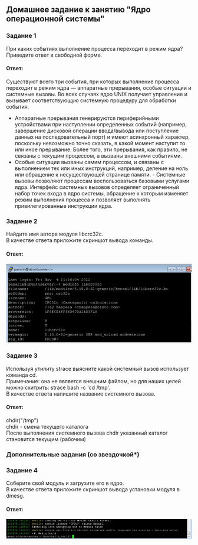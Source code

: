 ## Домашнее задание к занятию "Ядро операционной системы"  

### Задание 1  
При каких событиях выполнение процесса переходит в режим ядра?  
Приведите ответ в свободной форме.  

#### Ответ:  
Существуют всего три события, при которых выполнение процесса переходит в режим ядра — аппаратные прерывания, особые ситуации и системные вызовы. Во всех случаях ядро UNIX получает управление и вызывает соответствующую системную процедуру для обработки события.  
- Аппаратные прерывания генерируются периферийными устройствами при наступлении определенных событий (например, завершение дисковой операции ввода/вывода или поступление данных на последовательный порт) и имеют асинхронный характер, поскольку невозможно точно сказать, в какой момент наступит то или иное прерывание. Более того, эти прерывания, как правило, не связаны с текущим процессом, а вызваны внешними событиями.
- Особые ситуации вызваны самим процессом, и связаны с выполнением тех или иных инструкций, например, деление на ноль или обращение к несуществующей странице памяти.  - Системные вызовы позволяют процессам воспользоваться базовыми услугами ядра. Интерфейс системных вызовов определяет ограниченный набор точек входа в ядро системы, обращение к которым изменяет режим выполнения процесса и позволяет выполнять привилегированные инструкции ядра.   


### Задание 2  
Найдите имя автора модуля libcrc32c.  
В качестве ответа приложите скриншот вывода команды.  

#### Ответ:  
![](https://github.com/networksuperman/netology_dev_ops/blob/main/SLINA-19/IT%20System%20and%20OS%20Linux/img/2-08-2.png)

### Задание 3  
Используя утилиту strace выясните какой системный вызов использует команда cd.  
Примечание: она не является внешним файлом, но для наших целей можно схитрить: strace bash -c 'cd /tmp'.  
В качестве ответа напишите название системного вызова.  

#### Ответ:  
chdir("/tmp")    
chdir - смена текущего каталога   
После выполнения системного вызова chdir указанный каталог становится текущим (рабочим)  

### Дополнительные задания (со звездочкой*)  

### Задание 4  
Соберите свой модуль и загрузите его в ядро.  
В качестве ответа приложите скриншот вывода установки модуля в dmesg.  

#### Ответ:  
![](https://github.com/networksuperman/netology_dev_ops/blob/main/SLINA-19/IT%20System%20and%20OS%20Linux/img/2-08-4.jpg)

